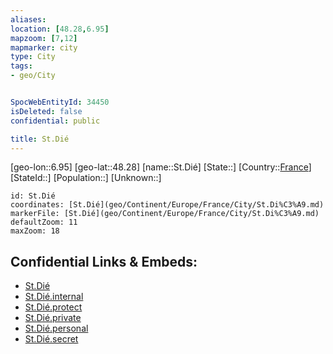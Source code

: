 ```yaml
---
aliases: 
location: [48.28,6.95]
mapzoom: [7,12] 
mapmarker: city 
type: City
tags:
- geo/City


SpocWebEntityId: 34450
isDeleted: false
confidential: public

title: St.Dié
---
```

[geo-lon::6.95]
[geo-lat::48.28]
[name::St.Dié]
[State::]
[Country::[France](geo/Continent/Europe/France.md)]
[StateId::]
[Population::]
[Unknown::]


```leaflet
id: St.Dié
coordinates: [St.Dié](geo/Continent/Europe/France/City/St.Di%C3%A9.md)
markerFile: [St.Dié](geo/Continent/Europe/France/City/St.Di%C3%A9.md)
defaultZoom: 11 
maxZoom: 18
```


## Confidential Links & Embeds: 
- [St.Dié](../../../../../../_public/geo/Continent/Europe/France/City/St.Di%C3%A9.md) 
- [St.Dié.internal](../../../../../../_internal/geo/Continent/Europe/France/City/St.Di%C3%A9.internal.md) 
- [St.Dié.protect](../../../../../../_protect/geo/Continent/Europe/France/City/St.Di%C3%A9.protect.md) 
- [St.Dié.private](../../../../../../_private/geo/Continent/Europe/France/City/St.Di%C3%A9.private.md) 
- [St.Dié.personal](../../../../../../_personal/geo/Continent/Europe/France/City/St.Di%C3%A9.personal.md) 
- [St.Dié.secret](../../../../../../_secret/geo/Continent/Europe/France/City/St.Di%C3%A9.secret.md) 
